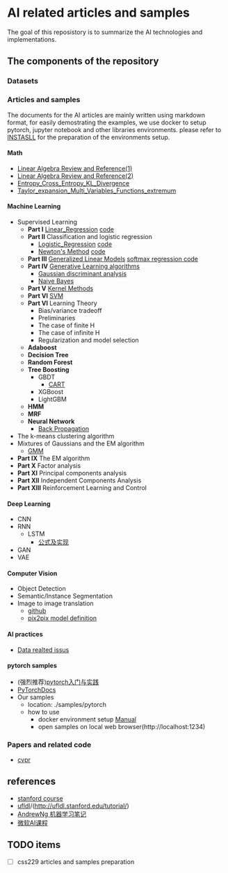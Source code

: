# AI related articles and samples

The goal of this reposistory is to summarize the AI technologies and implementations.

## The components of the repository

### Datasets


### Articles and samples
  The documents for the AI articles are mainly written using markdown format, for easily demostrating the examples, we use docker to setup pytorch, jupyter notebook and other libraries environments. please refer to [INSTASLL](./docs/deep_learning/pytorch/manual.md) for the preparation of the environments setup.

#### Math
- [Linear Algebra Review and Reference(1)](http://note.youdao.com/noteshare?id=b7a6cfe77e3906bdb5639d1acec3c88c)
- [Linear Algebra Review and Reference(2)](http://note.youdao.com/noteshare?id=a3dda151febf0da4dc17df5ec918b41b)
- [Entropy_Cross_Entropy_KL_Divergence](http://note.youdao.com/noteshare?id=b996997b7918d6c3fb9f6aa6813aa675)
- [Taylor_expansion_Multi_Variables_Functions_extremum](http://note.youdao.com/noteshare?id=951f44d73e0777672abffc7ef891f2ea)

#### Machine Learning
- Supervised Learning
  - **Part I** [Linear_Regression](http://101.132.45.94/2020/01/30/linear-regression/) [code](https://github.com/kindlytree/ai/blob/master/samples/ml/linear_regression.ipynb)
  - **Part II** Classification and logistic regression
      - [Logistic_Regression](http://note.youdao.com/noteshare?id=a62bb63c6a049ce5e0cdc8abfe8ba3fd) [code](https://github.com/kindlytree/ai/blob/master/samples/ml/logistic_regression.ipynb)
      - [Newton's Method](http://note.youdao.com/noteshare?id=57e9b323d4ae19c215c421fcac32b638) [code](https://github.com/kindlytree/ai/blob/master/samples/ml/newton_method.ipynb)
  - **Part III** [Generalized Linear Models](http://note.youdao.com/noteshare?id=b814a849cf4752746518d4f63ef0d79c) [softmax regression code](https://github.com/kindlytree/ai/blob/master/samples/ml/softmax_regression.ipynb)
  - **Part IV** [Generative Learning algorithms](http://note.youdao.com/noteshare?id=179205e43731362a960bf52236599fa9)
      - [Gaussian discriminant analysis](http://note.youdao.com/noteshare?id=7a34e72665581d2d379ac9a9cdebd0ce)
      - [Naive Bayes](http://note.youdao.com/noteshare?id=0ca8c256d4dcb349dd32b155594426ea)
  - **Part V** [Kernel Methods](http://note.youdao.com/noteshare?id=5de8fb8eaa20e53517671b7d706bd6c6)
  - **Part VI** [SVM](http://note.youdao.com/noteshare?id=04eb156cc9eb0137844a2a381f3f1668)
  - **Part VI** Learning Theory
      - Bias/variance tradeoff
      - Preliminaries
      - The case of finite H
      - The case of infinite H
      - Regularization and model selection
  - **Adaboost**
  - **Decision Tree**
  - **Random Forest**
  - **Tree Boosting**
      - GBDT
          - [CART](http://note.youdao.com/noteshare?id=922bd61daea279fed55ac3359c4f9cd3)
      - XGBoost
      - LightGBM
  - **HMM**
  - **MRF**
  - **Neural Network**
      - [Back Propagation](http://ufldl.stanford.edu/tutorial/supervised/MultiLayerNeuralNetworks/)
- The k-means clustering algorithm
- Mixtures of Gaussians and the EM algorithm
    - [GMM](http://note.youdao.com/noteshare?id=611be89d2eeb9c40c79bc5f5e86bc022)
- **Part IX** The EM algorithm
- **Part X** Factor analysis
- **Part XI** Principal components analysis
- **Part XII** Independent Components Analysis
- **Part XIII** Reinforcement Learning and Control

#### Deep Learning
- CNN
- RNN
    - LSTM
        - [公式及实现](http://note.youdao.com/noteshare?id=84b5e5bad8db62a45682c5b928a4e9a8&sub=5708D04E282940B3922FAA10C096CBE8)
- GAN
- VAE

#### Computer Vision
- Object Detection
- Semantic/Instance Segmentation
- Image to image translation
    - [github](https://github.com/junyanz/pytorch-CycleGAN-and-pix2pix) 
    - [pix2pix model definition](https://github.com/junyanz/pytorch-CycleGAN-and-pix2pix/blob/master/models/pix2pix_model.py)

#### AI practices
- [Data realted issus](http://www.kindlytree.com/2020/02/25/data-related-problems-for-ai/)

#### pytorch samples
- (强烈推荐)[pytorch入门与实践](https://github.com/chenyuntc/pytorch-book)
- [PyTorchDocs](https://github.com/fendouai/PyTorchDocs)
- Our samples 
  - location: ./samples/pytorch
  - how to use
    - docker environment setup [Manual](./docs/deep_learning/pytorch/manual.md)  
    - open samples on local web browser(http://localhost:1234) 
### Papers and related code
- [cvpr](https://github.com/Sophia-11/Awesome-CVPR-Paper)

## references
- [stanford course](http://cs229.stanford.edu/syllabus.html)
- [ufldl](http://ufldl.stanford.edu/wiki/index.php/UFLDL_Tutorial)/(http://ufldl.stanford.edu/tutorial/)
- [AndrewNg 机器学习笔记](https://github.com/fengdu78/Coursera-ML-AndrewNg-Notes/tree/master/markdown)
- [微软AI课程](https://github.com/microsoft/ai-edu)


## TODO items
- [ ] css229 articles and samples preparation

